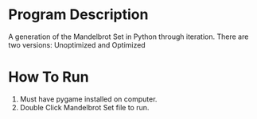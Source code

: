 Program Description
=============
A generation of the Mandelbrot Set in Python through iteration.
There are two versions: Unoptimized and Optimized

How To Run
=============
1. Must have pygame installed on computer.
2. Double Click Mandelbrot Set file to run.

